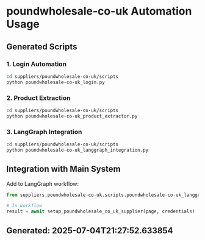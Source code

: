 # poundwholesale-co-uk Automation Usage

## Generated Scripts

### 1. Login Automation
```bash
cd suppliers/poundwholesale-co-uk/scripts
python poundwholesale-co-uk_login.py
```

### 2. Product Extraction  
```bash
cd suppliers/poundwholesale-co-uk/scripts
python poundwholesale-co-uk_product_extractor.py
```

### 3. LangGraph Integration
```bash
cd suppliers/poundwholesale-co-uk/scripts
python poundwholesale-co-uk_langgraph_integration.py
```

## Integration with Main System

Add to LangGraph workflow:
```python
from suppliers.poundwholesale-co-uk.scripts.poundwholesale-co-uk_langgraph_integration import setup_poundwholesale_co_uk_supplier

# In workflow
result = await setup_poundwholesale_co_uk_supplier(page, credentials)
```

## Generated: 2025-07-04T21:27:52.633854
